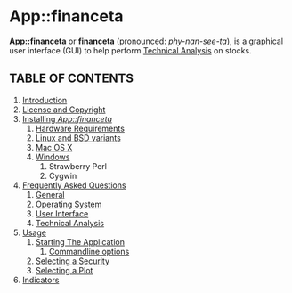 # App::financeta

**App::financeta** or **financeta** (pronounced: _phy-nan-see-ta_), is a graphical user interface (GUI) to
help perform [Technical Analysis](https://en.wikipedia.org/wiki/Technical_analysis)
on stocks.


## TABLE OF CONTENTS

1. [Introduction](./intro.html)
1. [License and Copyright](./license.html)
1. [Installing _App::financeta_](./install.html)
    1. [Hardware Requirements](./install.html#hardwarerequirements)
    1. [Linux and BSD variants](./install.html#linuxbsdvariants)
    1. [Mac OS X](./install.html#macosx)
    1. [Windows](./install.html#windows)
        1. Strawberry Perl
        1. Cygwin
1. [Frequently Asked Questions](./faq.html)
    1. [General](./faq.html#general)
    1. [Operating System](./faq.html#operatingsystem)
    1. [User Interface](./faq.html#userinterface)
    1. [Technical Analysis](./faq.html#technicalanalysis)
1. [Usage](./usage.html)
    1. [Starting The Application](./usage.html#startingtheapplication)
        1. [Commandline options](./usage.html#commandlineoptions)
    1. [Selecting a Security](./usage.html#selectingasecurity)
    1. [Selecting a Plot](./usage.html#selectingaplot)
1. [Indicators](./indicators.html)
